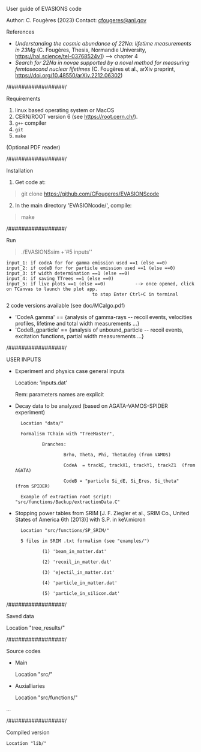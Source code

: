 User guide of EVASIONS code 

Author: C. Fougères (2023)
Contact: cfougeres@anl.gov

References
 - *Understanding the cosmic abundance of 22Na: lifetime measurements in 23Mg* (C. Fougères, Thesis, Normandie University, https://hal.science/tel-03768524v1)
	--> chapter 4
 - *Search for 22Na in novae supported by a novel method for measuring femtosecond nuclear lifetimes* (C. Fougères et al., arXiv preprint, https://doi.org/10.48550/arXiv.2212.06302)
	

/#################/

Requirements
1. linux based operating system or MacOS
2.  CERN/ROOT version 6  (see https://root.cern.ch/).
3. `g++` compiler 
4. `git` 
5. `make`

(Optional PDF reader)

/#################/


Installation
1. Get code at:
> git clone https://github.com/CFougeres/EVASIONScode
2. In the main directory 'EVASIONcode/', compile:
> make

/#################/

Run 
> ./EVASIONSsim +'#5 inputs''

	input_1: if codeA for for gamma emission used ==1 (else ==0)
	input_2: if codeB for for particle emission used ==1 (else ==0)
	input_3: if width determination ==1 (else ==0)
	input_4: if saving TTrees ==1 (else ==0)
	input_5: if live plots ==1 (else ==0)			--> once opened, click on TCanvas to launch the plot app.
							  	    to stop Enter Ctrl+C in terminal

2 code versions available (see doc/MCalgo.pdf)

- 'CodeA gamma' == {analysis of gamma-rays -- recoil events, velocities profiles, lifetime and total width measurements ...}  
- 'CodeB_gparticle' == {analysis of unbound_particle -- recoil events, excitation functions, partial width measurements ...}  

/#################/

USER INPUTS
- Experiment and physics case general inputs

	Location: 'inputs.dat'

	Rem: parameters names are explicit

- Decay data to be analyzed (based on AGATA-VAMOS-SPIDER experiment)

        Location "data/"

        Formalism TChain with "TreeMaster", 
                
                Branches:
                        
                        Brho, Theta, Phi, ThetaLdeg (from VAMOS)
                        
                        CodeA  = trackE, trackX1, trackY1, trackZ1  (from AGATA)
                        
                        CodeB = "particle Si_dE, Si_Eres, Si_theta"  (from SPIDER)	    

        Example of extraction root script: "src/functions/Backup/extractionData.C"
		
- Stopping power tables from SRIM [J. F. Ziegler et al., SRIM Co., United States of America 6th (2013)] with S.P. in keV.micron

        Location "src/functions/SP_SRIM/"
	
        5 files in SRIM .txt formalism (see "examples/")
                
                (1) 'beam_in_matter.dat'
	        
                (2) 'recoil_in_matter.dat'
		
                (3) 'ejectil_in_matter.dat'
		
                (4) 'particle_in_matter.dat'
		
                (5) 'particle_in_silicon.dat'


/#################/

Saved data

Location "tree_results/"


/#################/

Source codes

- Main	

	Location "src/"

- Auxialliaries	

	Location "src/functions/"
       
...


/#################/

Compiled version

	Location "lib/"
        
